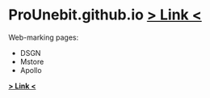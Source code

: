 # ProUnebit.github.io [> Link <](https://prounebit.github.io/index.html)
Web-marking pages:
- DSGN
- Mstore
- Apollo

__[> Link <](https://prounebit.github.io/index.html)__
